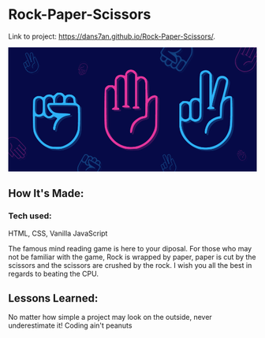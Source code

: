 # Rock-Paper-Scissors


Link to project: https://dans7an.github.io/Rock-Paper-Scissors/.

<img src="final.png" >

## How It's Made:
### Tech used:
HTML, CSS, Vanilla JavaScript

The famous mind reading game is here to your diposal. For those who may not be familiar with the game, Rock is wrapped by paper, paper is cut by the scissors and the scissors are crushed by the rock. I wish you all the best in regards to beating the CPU.

## Lessons Learned:
No matter how simple a project may look on the outside, never underestimate it! Coding ain't peanuts
